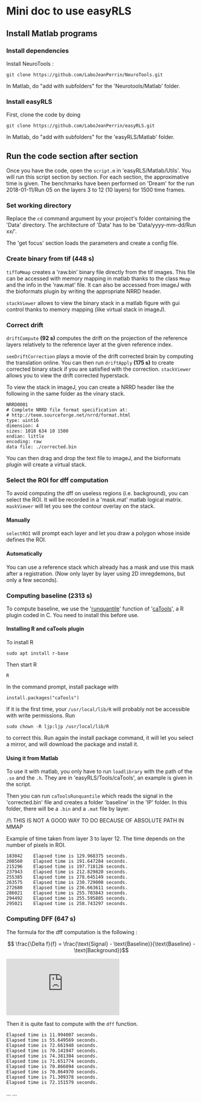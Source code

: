 # Mini doc to use easyRLS

## Install Matlab programs

### Install dependencies

Install NeuroTools :

    git clone https://github.com/LaboJeanPerrin/NeuroTools.git
    
In Matlab, do "add with subfolders" for the 'Neurotools/Matlab' folder.

### Install easyRLS
First, clone the code by doing 

    git clone https://github.com/LaboJeanPerrin/easyRLS.git

In Matlab, do "add with subfolders" for the 'easyRLS/Matlab' folder.

## Run the code section after section

Once you have the code, open the `script.m` in 'easyRLS/Matlab/Utils'. You will run this script section by section. For each section, the approximative time is given. The benchmarks have been performed on 'Dream' for the run 2018-01-11/Run 05 on the layers 3 to 12 (10 layers) for 1500 time frames.

### Set working directory

Replace the `cd` command argument by your project's folder containing the 'Data' directory. The architecture of 'Data' has to be 'Data/yyyy-mm-dd/Run xx/'.

The 'get focus' section loads the parameters and create a config file.

### Create binary from tif (448 s)

`tifToMmap` creates a 'raw.bin' binary file directly from the tif images. This file can be accessed with memory mapping in matlab thanks to the class `Mmap` and the info in the 'raw.mat' file. It can also be accessed from imageJ with the bioformats plugin by writing the appropriate NRRD header.

`stackViewer` allows to view the binary stack in a matlab figure with gui control thanks to memory mapping (like virtual stack in imageJ).

### Correct drift 

`driftCompute` **(92 s)** computes the drift on the projection of the reference layers relatively to the reference layer at the given reference index.

`seeDriftCorrection` plays a movie of the drift corrected brain by computing the translation online. You can then run `driftApply` **(175 s)** to create corrected binary stack if you are satisfied with the correction. `stackViewer` allows you to view the drift corrected hyperstack.

To view the stack in imageJ, you can create a NRRD header like the following in the same folder as the vinary stack.

    NRRD0001
    # Complete NRRD file format specification at:
    # http://teem.sourceforge.net/nrrd/format.html
    type: uint16
    dimension: 4
    sizes: 1018 634 10 1500
    endian: little
    encoding: raw
    data file: ./corrected.bin

You can then drag and drop the text file to imageJ, and the bioformats plugin will create a virtual stack.

### Select the ROI for dff computation

To avoid computing the dff on useless regions (i.e. background), you can select the ROI. It will be recorded in a 'mask.mat' matlab logical matrix. `maskViewer` will let you see the contour overlay on the stack.

#### Manually

`selectROI` will prompt each layer and let you draw a polygon whose inside defines the ROI.

#### Automatically

You can use a reference stack which already has a mask and use this mask after a registration. (Now only layer by layer using 2D imregdemons, but only a few seconds).

### Computing baseline (2313 s)

To compute baseline, we use the '[runquantile](https://www.rdocumentation.org/packages/caTools/versions/1.17.1/topics/runquantile)' function of '[caTools](https://www.rdocumentation.org/packages/caTools/versions/1.17.1)', a R plugin coded in C. You need to install this before use.

#### Installing R and caTools plugin

To install R

    sudo apt install r-base

Then start R

    R

In the command prompt, install package with

    install.packages("caTools")

If it is the first time, your `/usr/local/lib/R` will probably not be accessible with write permissions. Run

    sudo chown -R ljp:ljp /usr/local/lib/R

to correct this. Run again the install package command, it will let you select a mirror, and will download the package and install it.

#### Using it from Matlab

To use it with matlab, you only have to run `loadlibrary` with the path of the `.so` and the `.h`. They are in 'easyRLS/Tools/caTools', an example is given in the script.

Then you can run `caToolsRunquantile` which reads the signal in the 'corrected.bin' file and creates a folder 'baseline' in the 'IP' folder. In this folder, there will be a `.bin` and a `.mat` file by layer.

/!\ THIS IS NOT A GOOD WAY TO DO BECAUSE OF ABSOLUTE PATH IN MMAP

Example of time taken from layer 3 to layer 12. The time depends on the number of pixels in ROI.

    183042    Elapsed time is 129.968375 seconds.
    208560    Elapsed time is 191.647284 seconds.
    215296    Elapsed time is 197.718126 seconds.
    237943    Elapsed time is 212.829820 seconds.
    255385    Elapsed time is 278.645149 seconds.
    263575    Elapsed time is 230.729000 seconds.
    272680    Elapsed time is 236.663611 seconds.
    286021    Elapsed time is 255.703843 seconds.
    294492    Elapsed time is 255.595885 seconds.
    295021    Elapsed time is 258.743297 seconds.

### Computing DFF (647 s)

The formula for the dff computation is the following :

$$ \frac{\Delta f}{f} = \frac{\text{Signal} - \text{Baseline}}{\text{Baseline} - \text{Background}}$$

![equation](https://latex.codecogs.com/svg.latex?%5Cfrac%7B%5CDelta%7Ef%7D%7Bf%7D%3D%5Cfrac%7B%5Ctext%7BSignal%7D-%5Ctext%7BBaseline%7D%7D%7B%5Ctext%7BBaseline%7D-%5Ctext%7BBackground%7D%7D)

Then it is quite fast to compute with the `dff` function.

    Elapsed time is 11.994007 seconds.
    Elapsed time is 55.649569 seconds.
    Elapsed time is 72.661948 seconds.
    Elapsed time is 70.141947 seconds.
    Elapsed time is 74.381304 seconds.
    Elapsed time is 71.651774 seconds.
    Elapsed time is 70.866094 seconds.
    Elapsed time is 70.864970 seconds.
    Elapsed time is 71.309378 seconds.
    Elapsed time is 72.151579 seconds.

... ...
